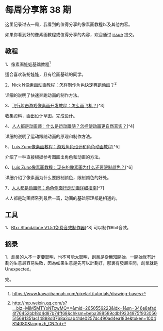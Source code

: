 # 每周分享第 38 期

这里记录过去一周，我看到的值得分享的像素画教程以及其他内容。

如果你看到好的像素画教程或值得分享的内容，欢迎通过 [issue](https://github.com/pixel32/Weekly_PixelartTutorials/issues) 提交。

## 教程
1、[像素画娃娃基础教程](https://www.kawaiihannah.com/pixelart/tutorials/drawing-bases)[^1]

适合喜欢装扮娃娃，且有绘画基础的同学。

2、[Nick N像素画动画教程：怎样制作角色快速奔跑动画？](http://mp.weixin.qq.com/s?__biz=MjM5MTYxNTcwMQ==&mid=2650556223&idx=1&sn=346e8afad4f76452bb18d4d87b74ff68&chksm=beba388589cdb19334875f933056515691351ac14898d3768a3cab41de0257dc490ad4ea183e&token=1004814080&lang=zh_CN#rd)[^2]

详细的说明了快速奔跑动画的制作方法。

3、[飞行射击游戏像素画开发教程：怎么画飞机？](http://mp.weixin.qq.com/s?__biz=MjM5MTYxNTcwMQ==&mid=2650556261&idx=1&sn=e78c09414d64841865bd44c1520cdb20&chksm=beba38df89cdb1c9d624c9a635f6ccabb6cdff06e465e52e2a23ef4a3d35018f71242a4175fa&token=1004814080&lang=zh_CN#rd)[^3]

收集资料，画出设计草图，完成设计。

4、[人人都是动画师：什么是运动跟随？怎样使动画更自然真实？](http://mp.weixin.qq.com/s?__biz=MjM5MTYxNTcwMQ==&mid=2650556274&idx=1&sn=124adf13d020c23022fb15218e644698&chksm=beba38c889cdb1def35df03b31f690f7ed411bc0d1dd17241bbaa5a8110491dddac524c0844a&token=1004814080&lang=zh_CN#rd)[^4]

详细的说明了运动跟随动画的原理和制作方法。

5、[Luis Zuno像素画教程：游戏角色设计和角色动画教程](http://mp.weixin.qq.com/s?__biz=MjM5MTYxNTcwMQ==&mid=2650556288&idx=1&sn=19504afb78c5014c50543ad63e5cd5e9&chksm=beba383a89cdb12c0be9df35722fcbf3acc0fda3663a926937b5dabcdfe9acfe48a097f768fa&token=1004814080&lang=zh_CN#rd)[^5]

介绍了一种直接根据参考图画出角色和动画的方法。

6、[Luis Zuno像素画教程：现在的像素画为什么还要限制颜色？](http://mp.weixin.qq.com/s?__biz=MjM5MTYxNTcwMQ==&mid=2650556326&idx=1&sn=dde6de21734ac9a401c5fdae6672ae0f&chksm=beba381c89cdb10ac3858112eb6762cc9dc171e90233187c88fe3882a16bad3c3fbdd99fe8ea&token=1004814080&lang=zh_CN#rd)[^6]

详细介绍了像素画为什么要限制颜色，限制颜色的好处。

7、[人人都是动画师：角色侧面行走动画详细指南](http://mp.weixin.qq.com/s?__biz=MjM5MTYxNTcwMQ==&mid=2650556343&idx=1&sn=d79370b38f55d750ad933dd3f0a493a4&chksm=beba380d89cdb11bd824a69929b88c97caa0a2173440422b424bd6eedb42e20cb7e0cff95cfc&token=1004814080&lang=zh_CN#rd)[^7]

人人都是动画师系列最后一篇，动画的基础原理都是相通的。

## 工具
1、[Bfxr Standalone V1.5.1免费音效制作器](https://www.bfxr.net/)[^8]
可以制作8bit音效。

## 摘录
1、創業的人不一定要聰明，也不可能太聰明，創業是從無知開始，一開始就有計劃的生意最容易失敗，因為如果生意是先可以計劃好，那裏有發展空間，創業就是Unexpected。

完。

[^1]:https://www.kawaiihannah.com/pixelart/tutorials/drawing-bases

[^2]:http://mp.weixin.qq.com/s?__biz=MjM5MTYxNTcwMQ==&mid=2650556223&idx=1&sn=346e8afad4f76452bb18d4d87b74ff68&chksm=beba388589cdb19334875f933056515691351ac14898d3768a3cab41de0257dc490ad4ea183e&token=1004814080&lang=zh_CN#rd

[3]:http://mp.weixin.qq.com/s?__biz=MjM5MTYxNTcwMQ==&mid=2650556261&idx=1&sn=e78c09414d64841865bd44c1520cdb20&chksm=beba38df89cdb1c9d624c9a635f6ccabb6cdff06e465e52e2a23ef4a3d35018f71242a4175fa&token=1004814080&lang=zh_CN#rd

[4]:http://mp.weixin.qq.com/s?__biz=MjM5MTYxNTcwMQ==&mid=2650556274&idx=1&sn=124adf13d020c23022fb15218e644698&chksm=beba38c889cdb1def35df03b31f690f7ed411bc0d1dd17241bbaa5a8110491dddac524c0844a&token=1004814080&lang=zh_CN#rd

[5]:http://mp.weixin.qq.com/s?__biz=MjM5MTYxNTcwMQ==&mid=2650556288&idx=1&sn=19504afb78c5014c50543ad63e5cd5e9&chksm=beba383a89cdb12c0be9df35722fcbf3acc0fda3663a926937b5dabcdfe9acfe48a097f768fa&token=1004814080&lang=zh_CN#rd

[6]:http://mp.weixin.qq.com/s?__biz=MjM5MTYxNTcwMQ==&mid=2650556326&idx=1&sn=dde6de21734ac9a401c5fdae6672ae0f&chksm=beba381c89cdb10ac3858112eb6762cc9dc171e90233187c88fe3882a16bad3c3fbdd99fe8ea&token=1004814080&lang=zh_CN#rd

[7]:http://mp.weixin.qq.com/s?__biz=MjM5MTYxNTcwMQ==&mid=2650556343&idx=1&sn=d79370b38f55d750ad933dd3f0a493a4&chksm=beba380d89cdb11bd824a69929b88c97caa0a2173440422b424bd6eedb42e20cb7e0cff95cfc&token=1004814080&lang=zh_CN#rd

[8]:https://www.bfxr.net